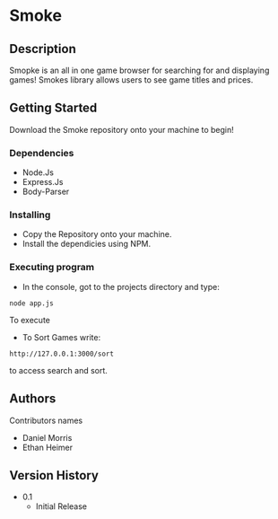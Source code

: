 # Smoke

## Description
Smopke is an all in one game browser for searching for and displaying games! Smokes library allows users to see game titles and prices. 

## Getting Started

Download the Smoke repository onto your machine to begin!

### Dependencies

* Node.Js
* Express.Js
* Body-Parser

### Installing

* Copy the Repository onto your machine.
* Install the dependicies using NPM.

### Executing program

* In the console, got to the projects directory and type:
```
node app.js
```
To execute

* To Sort Games write:
```
http://127.0.0.1:3000/sort
```
to access search and sort.
## Authors

Contributors names

* Daniel Morris
* Ethan Heimer
  
## Version History

* 0.1
    * Initial Release
